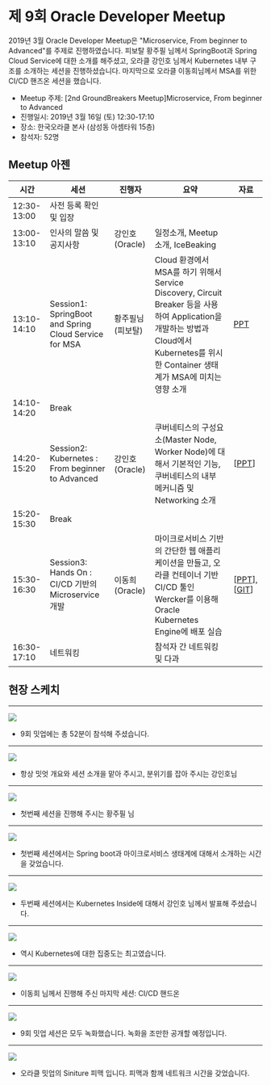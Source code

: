 # 제 9회 Oracle Developer Meetup

2019년 3월 Oracle Developer Meetup은 "Microservice, From beginner to Advanced"를 주제로 진행하였습니다. 피보탈 황주필 님께서 SpringBoot과 Spring Cloud Service에 대한 소개를 해주셨고, 오라클 강인호 님께서 Kubernetes 내부 구조를 소개하는 세션을 진행하셨습니다. 마지막으로 오라클 이동희님께서 MSA를 위한 CI/CD 핸즈온 세션을 했습니다. 

- Meetup 주제: [2nd GroundBreakers Meetup]Microservice, From beginner to Advanced
- 진행일시: 2019년 3월 16일 (토) 12:30-17:10
- 장소: 한국오라클 본사 (삼성동 아셈타워 15층)
- 참석자: 52명

## Meetup 아젠

|시간|세션|진행자|요약|자료|
|--|--|--|--|--|
|12:30-13:00|사전 등록 확인 및 입장||||
|13:00-13:10|인사의 말씀 및 공지사항|강인호(Oracle)|일정소개, Meetup 소개, IceBeaking||
|13:10-14:10|Session1: SpringBoot and Spring Cloud Service for MSA|황주필님(피보탈)|Cloud 환경에서 MSA를 하기 위해서 Service Discovery, Circuit Breaker 등을 사용하여 Application을 개발하는 방법과 Cloud에서 Kubernetes를 위시한 Container 생태계가 MSA에 미치는 영향 소개|[PPT](https://www.slideshare.net/namoo4u/microservices-with-kubernetes-190316)|
|14:10-14:20|Break||||
|14:20-15:20|Session2: Kubernetes : From beginner to Advanced|강인호(Oracle)|쿠버네티스의 구성요소(Master Node, Worker Node)에 대해서 기본적인 기능, 쿠버네티스의 내부 메커니즘 및 Networking 소개|[[PPT](https://www.slideshare.net/InhoKang2/kubernetes-from-beginner-to-advanced)]|
|15:20-15:30|Break||||
|15:30-16:30|Session3: Hands On : CI/CD 기반의 Microservice 개발 |이동희(Oracle)|마이크로서비스 기반의 간단한 웹 애플리케이션을 만들고, 오라클 컨테이너 기반 CI/CD 툴인 Wercker를 이용해 Oracle Kubernetes Engine에 배포 실습|[[PPT](https://www.slideshare.net/ssusera9c800/9thmeetup20190316cicd-microservice)], [[GIT](https://github.com/TheKoguryo/OKEwithWercker.v1.1)]|
|16:30-17:10|네트워킹||참석자 간 네트워킹 및 다과||

## 현장 스케치

----
![](./images/9th/fig006.jpg)
- 9회 밋업에는 총 52분이 참석해 주셨습니다.

----
![](./images/9th/fig005.jpg)
- 항상 밋엇 개요와 세션 소개을 맡아 주시고, 분위기를 잡아 주시는 강인호님

----
![](./images/9th/fig010.jpg)
- 첫번째 세션을 진행해 주시는 황주필 님

----
![](./images/9th/fig020.jpg)
- 첫번째 세션에서는 Spring boot과 마이크로서비스 생태계에 대해서 소개하는 시간을 갖었습니다.

----
![](./images/9th/fig030.jpg)
- 두번째 세션에서는 Kubernetes Inside에 대해서 강인호 님께서 발표해 주셨습니다.

----
![](./images/9th/fig040.jpg)
- 역시 Kubernetes에 대한 집중도는 최고였습니다.

----
![](./images/9th/fig060.jpg)
- 이동희 님께서 진행해 주신 마지막 세션: CI/CD 핸드온

----
![](./images/9th/fig070.jpg)
- 9회 밋업 세션은 모두 녹화했습니다. 녹화을 조만한 공개할 예정입니다.

----
![](./images/9th/fig100.jpg)
- 오라클 밋업의 Siniture 피맥 입니다. 피맥과 함께 네트워크 시간을 갖었습니다.












